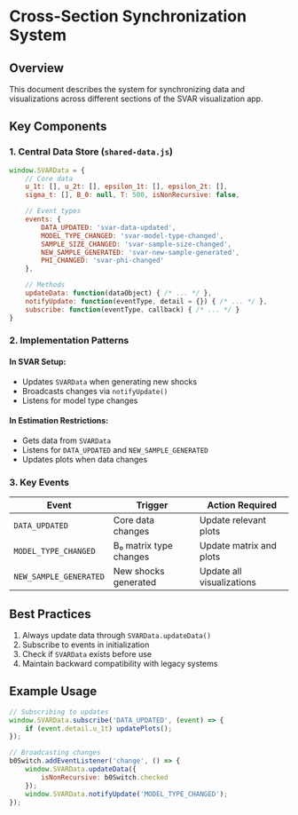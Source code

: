 # Cross-Section Synchronization System

## Overview
This document describes the system for synchronizing data and visualizations across different sections of the SVAR visualization app.

## Key Components

### 1. Central Data Store (`shared-data.js`)
```javascript
window.SVARData = {
    // Core data
    u_1t: [], u_2t: [], epsilon_1t: [], epsilon_2t: [], 
    sigma_t: [], B_0: null, T: 500, isNonRecursive: false,

    // Event types
    events: {
        DATA_UPDATED: 'svar-data-updated',
        MODEL_TYPE_CHANGED: 'svar-model-type-changed',
        SAMPLE_SIZE_CHANGED: 'svar-sample-size-changed',
        NEW_SAMPLE_GENERATED: 'svar-new-sample-generated',
        PHI_CHANGED: 'svar-phi-changed'
    },

    // Methods
    updateData: function(dataObject) { /* ... */ },
    notifyUpdate: function(eventType, detail = {}) { /* ... */ },
    subscribe: function(eventType, callback) { /* ... */ }
}
```

### 2. Implementation Patterns

#### In SVAR Setup:
- Updates `SVARData` when generating new shocks
- Broadcasts changes via `notifyUpdate()`
- Listens for model type changes

#### In Estimation Restrictions:
- Gets data from `SVARData`
- Listens for `DATA_UPDATED` and `NEW_SAMPLE_GENERATED`
- Updates plots when data changes

### 3. Key Events

| Event | Trigger | Action Required |
|-------|---------|-----------------|
| `DATA_UPDATED` | Core data changes | Update relevant plots |
| `MODEL_TYPE_CHANGED` | B₀ matrix type changes | Update matrix and plots |
| `NEW_SAMPLE_GENERATED` | New shocks generated | Update all visualizations |

## Best Practices
1. Always update data through `SVARData.updateData()`
2. Subscribe to events in initialization
3. Check if `SVARData` exists before use
4. Maintain backward compatibility with legacy systems

## Example Usage
```javascript
// Subscribing to updates
window.SVARData.subscribe('DATA_UPDATED', (event) => {
    if (event.detail.u_1t) updatePlots();
});

// Broadcasting changes
b0Switch.addEventListener('change', () => {
    window.SVARData.updateData({
        isNonRecursive: b0Switch.checked
    });
    window.SVARData.notifyUpdate('MODEL_TYPE_CHANGED');
});
```
